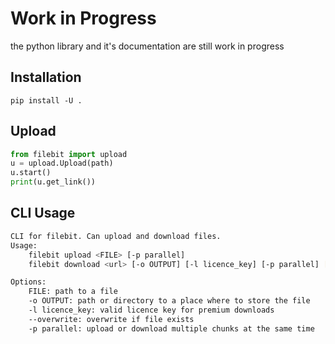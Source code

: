 # Work in Progress
the python library and it's documentation are still work in progress

## Installation
```
pip install -U .
```

## Upload
```python
from filebit import upload
u = upload.Upload(path)
u.start()
print(u.get_link())
```

## CLI Usage
```bash
CLI for filebit. Can upload and download files.
Usage:
    filebit upload <FILE> [-p parallel]
    filebit download <url> [-o OUTPUT] [-l licence_key] [-p parallel] [--overwrite]

Options:
    FILE: path to a file
    -o OUTPUT: path or directory to a place where to store the file
    -l licence_key: valid licence key for premium downloads
    --overwrite: overwrite if file exists
    -p parallel: upload or download multiple chunks at the same time
```